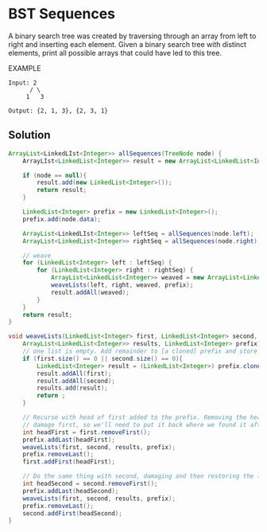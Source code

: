 # BST Sequences

A binary search tree was created by traversing through an array from left to right and inserting each element. Given a binary search tree with distinct elements, print all possible arrays that could have led to this tree.

EXAMPLE

    Input: 2
          / \
         1   3
         
    Output: {2, 1, 3}, {2, 3, 1}

## Solution

```java
ArrayList<LinkedLIst<Integer>> allSequences(TreeNode node) {
    ArrayLIst<LinkedList<Integer>> result = new ArrayList<LinkedList<Integer>>();

    if (node == null){
        result.add(new LinkedList<Integer>());
        return result;
    }

    LinkedList<Integer> prefix = new LinkedList<Integer>();
    prefix.add(node.data);

    ArrayList<LinkedLIst<Integer>> leftSeq = allSequences(node.left);
    ArrayList<LinkedList<Integer>> rightSeq = allSequences(node.right);

    // weave
    for (LinkedList<Integer> left : leftSeq) {
        for (LinkedList<Integer> right : rightSeq) {
            ArrayList<LinkedList<Integer>> weaved = new ArrayList<LinkedList<Integer>>();
            weaveLists(left, right, weaved, prefix);
            result.addAll(weaved);
        }
    }
    return result;
}

void weaveLists(LinkedList<Integer> first, LinkedList<Integer> second,
    ArrayList<LinkedList<Integer>> results, LinkedList<Integer> prefix) {
    // one list is empty. Add remainder to [a cloned] prefix and store result.
    if (first.size() == 0 || second.size() == 0){
        LinkedList<Integer> result = (LinkedList<Integer>) prefix.clone();
        result.addAll(first);
        result.addAll(second);
        results.add(result);
        return ;
    }

    // Recurse with head of first added to the prefix. Removing the head will
    // damage first, so we'll need to put it back where we found it afterwards.
    int headFirst = first.removeFirst();
    prefix.addLast(headFirst);
    weaveLists(first, second, results, prefix);
    prefix.removeLast();
    first.addFirst(headFirst);

    // Do the same thing with second, damaging and then restoring the list
    int headSecond = second.removeFirst();
    prefix.addLast(headSecond);
    weaveLists(first, second, results, prefix);
    prefix.removeLast();
    second.addFirst(headSecond);
}
```